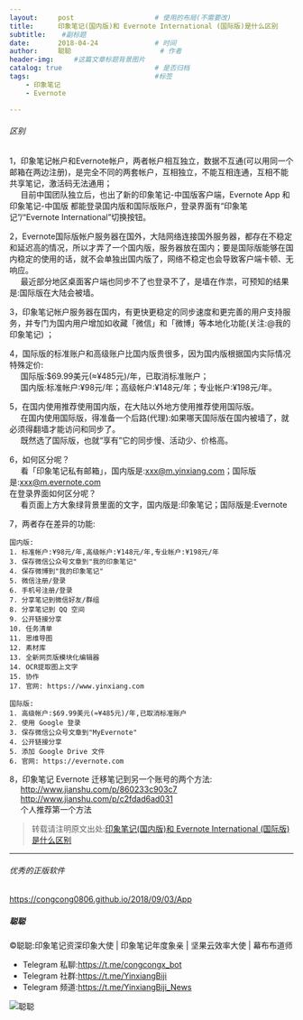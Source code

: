 ```yaml
---
layout:     post                    # 使用的布局(不需要改)
title:      印象笔记(国内版)和 Evernote International (国际版)是什么区别               # 标题 
subtitle:    #副标题
date:       2018-04-24              # 时间
author:     聪聪                      # 作者
header-img:     #这篇文章标题背景图片
catalog: true                       # 是否归档
tags:                               #标签
    - 印象笔记
    - Evernote

---
```


###### 区别
1，印象笔记帐户和Evernote帐户，两者帐户相互独立，数据不互通(可以用同一个邮箱在两边注册)，是完全不同的两套帐户，互相独立，不能互相连通，互相不能共享笔记，激活码无法通用；<br>
&nbsp;&nbsp;&nbsp;&nbsp;&nbsp;目前中国团队独立后，也出了新的印象笔记-中国版客户端，Evernote App 和印象笔记-中国版 都能登录国内版和国际版账户，登录界面有“印象笔记”/“Evernote International”切换按钮。

2，Evernote国际版帐户服务器在国外，大陆网络连接国外服务器，都存在不稳定和延迟高的情况，所以才弄了一个国内版，服务器放在国内；要是国际版能够在国内稳定的使用的话，就不会单独出国内版了，网络不稳定也会导致客户端卡顿、无响应。<br>
&nbsp;&nbsp;&nbsp;&nbsp;&nbsp;最近部分地区桌面客户端也同步不了也登录不了，是墙在作祟，可预知的结果是:国际版在大陆会被墙。

3，印象笔记帐户服务器在国内，有更快更稳定的同步速度和更完善的用户支持服务，并专门为国内用户增加如收藏「微信」和「微博」等本地化功能(关注:@我的印象笔记) ；
<!--
4，公开链接分享笔记功能，目前国际版可用，国内版被迫关闭了，因为大象没有「内容审核过滤」系统，因此功能被 ZF 叫停了。<br>
&nbsp;&nbsp;&nbsp;&nbsp;&nbsp;国际版在国内访问不稳定，即使链接分享给别人，别人打开也慢的，有些地区有些网络甚至无法打开。
-->
4，国际版的标准账户和高级账户比国内版贵很多，因为国内版根据国内实际情况特殊定价:<br/>
&nbsp;&nbsp;&nbsp;&nbsp;&nbsp;国际版:$69.99美元(≈¥485元)/年，已取消标准账户；<br/>
&nbsp;&nbsp;&nbsp;&nbsp;&nbsp;国内版:标准帐户:¥98元/年；高级帐户:¥148元/年；专业帐户:¥198元/年。

5，在国内使用推荐使用国内版，在大陆以外地方使用推荐使用国际版。<br/>
&nbsp;&nbsp;&nbsp;&nbsp;&nbsp;在国内使用国际版，得准备一个后路(代理):如果哪天国际版在国内被墙了，就必须得翻墙才能访问和同步了。<br/>
&nbsp;&nbsp;&nbsp;&nbsp;&nbsp;既然选了国际版，也就“享有”它的同步慢、活动少、价格高。

6，如何区分呢？<br>
&nbsp;&nbsp;&nbsp;&nbsp;&nbsp;看「印象笔记私有邮箱」，国内版是:xxx@m.yinxiang.com；国际版是:xxx@m.evernote.com<br>
在登录界面如何区分呢？<br>
&nbsp;&nbsp;&nbsp;&nbsp;&nbsp;看页面上方大象绿背景里面的文字，国内版是:印象笔记；国际版是:Evernote

7，两者存在差异的功能:

	国内版:
	1. 标准帐户:¥98元/年,高级帐户:¥148元/年,专业帐户:¥198元/年
	3. 保存微信公众号文章到"我的印象笔记"
	4. 保存微博到"我的印象笔记"
	5. 微信注册/登录
	6. 手机号注册/登录
	7. 分享笔记到微信好友/群组
	8. 分享笔记到 QQ 空间
	9. 公开链接分享
	10. 任务清单
	11. 思维导图
	12. 素材库
	13. 全新网页版模块化编辑器
	14. OCR提取图上文字
	15. 协作
	17. 官网: https://www.yinxiang.com

	国际版:
	1. 高级帐户:$69.99美元(≈¥485元)/年,已取消标准账户
	2. 使用 Google 登录
	3. 保存微信公众号文章到"MyEvernote"
	4. 公开链接分享
	5. 添加 Google Drive 文件
	6. 官网: https://evernote.com

8，印象笔记 Evernote 迁移笔记到另一个账号的两个方法:<br/>
&nbsp;&nbsp;&nbsp;&nbsp;&nbsp;<http://www.jianshu.com/p/860233c903c7><br/>
&nbsp;&nbsp;&nbsp;&nbsp;&nbsp;<http://www.jianshu.com/p/c2fdad6ad031><br/>
&nbsp;&nbsp;&nbsp;&nbsp;&nbsp;个人推荐第一个方法

> 转载请注明原文出处:[印象笔记(国内版)和 Evernote International (国际版)是什么区别](https://congcong0806.github.io/2018/04/24/evernote-yinxiang)

- - - -

###### 优秀的正版软件
<https://congcong0806.github.io/2018/09/03/App>

##### 聪聪
&copy;聪聪:印象笔记资深印象大使 | 印象笔记年度象亲 | 坚果云效率大使 | 幕布布道师

* Telegram 私聊:<https://t.me/congcongx_bot>
* Telegram 社群:<https://t.me/YinxiangBiji>
* Telegram 频道:<https://t.me/YinxiangBiji_News>

![聪聪](https://i.v2ex.co/3wc207g5.png)